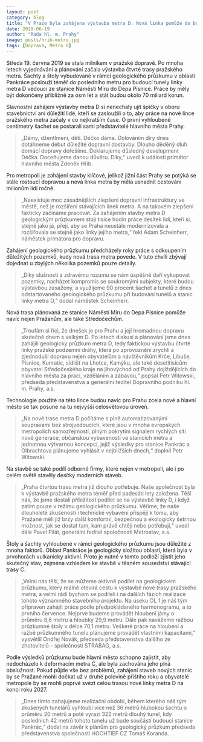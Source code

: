 ```yaml
---
layout: post
category: blog
title: "V Praze byla zahájena výstavba metra D. Nová linka pomůže do budoucna s cestováním milionům lidí"
date: 2019-06-19
author: "Rada hl. m. Prahy"
image: posts/hrib-metro.jpg
tags: [Doprava, Metro D]
---
```


Středa 19. června 2019 se stala milníkem v pražské dopravě. Po mnoha letech vyjednávání a plánování začala výstavba čtvrté trasy pražského metra. Šachty a štoly vybudované v rámci geologického průzkumu v oblasti Pankráce poslouží téměř do posledního metru pro budoucí tunely linky metra D vedoucí ze stanice Náměstí Míru do Depa Písnice.  Práce by měly být dokončeny přibližně za osm let a stát budou okolo 70 miliard korun.

Slavnostní zahájení výstavby metra D si nenechaly ujít špičky v oboru stavebnictví ani důležití lidé, kteří se zasloužili o to, aby práce na nové lince pražského metra začaly v co nejkratším čase. O první vyhloubené centimetry šachet se postarali sami představitelé hlavního města Prahy. 

> „Dámy, džentlmeni, děti. Déčko dáme. Dolováním díry dnes dotáhneme debut důležité dopravní dostavby. Dlouho děděný dluh domácí dopravy dořešíme. Deklarujeme důsledný development Déčka. Doceňujeme danou důvěru. Díky,“ uvedl k události primátor hlavního města Zdeněk Hřib.

Pro metropoli je zahájení stavby klíčové, jelikož jižní část Prahy se potýká se stále rostoucí dopravou a nová linka metra by měla usnadnit cestování milionům lidí ročně. 

> „Neexistuje moc zásadnějších zlepšení dopravní infrastruktury ve městě, než je rozšíření stávajících linek metra. A na takovém zlepšení fakticky začínáme pracovat. Za zahájením stavby metra D geologickým průzkumem stojí tisíce hodin práce desítek lidí, kteří si, stejně jako já, přejí, aby se Praha neustále modernizovala a rozšiřovala se stejně jako linky jejího metra,“ řekl Adam Scheinherr, náměstek primátora pro dopravu.

Zahájení geologického průzkumu předcházely roky práce s odkoupením důležitých pozemků, kudy nová trasa metra povede. V tuto chvíli zbývají dojednat u zbylých několika pozemků pouze detaily. 

> „Díky slušnosti a zdravému rozumu se nám úspěšně daří vykupovat pozemky, nacházet kompromis se soukromými subjekty, které budou výstavbou zasaženy, a využijeme 90 procent šachet a tunelů z dnes odstartovaného geologického průzkumu při budování tunelů a stanic linky metra D,“ dodal náměstek Scheinherr.

Nová trasa plánovaná ze stanice Náměstí Míru do Depa Písnice pomůže navíc nejen Pražanům, ale také Středočechům. 

> „Troufám si říci, že dnešek je pro Prahu a její hromadnou dopravu skutečně dnem s velkým D. Po letech diskusí a plánování jsme dnes zahájili geologický průzkum metra D, tedy faktickou výstavbu čtvrté linky pražské podzemní dráhy, která po zprovoznění zrychlí a zjednoduší dopravu nejen obyvatelům a návštěvníkům Krče, Libuše, Písnice, Kunratic, sídlišť na Lhotce, Kamýku, ale také desetitisícům obyvatel Středočeského kraje na jihovýchod od Prahy dojíždějících do hlavního města za prací, vzděláním a zábavou,“ popsal Petr Witowski, předseda představenstva a generální ředitel Dopravního podniku hl. m. Prahy, a.s.

Technologie použité na této lince budou navíc pro Prahu zcela nové a hlavní město se tak posune na tu nejvyšší celosvětovou úroveň. 

> „Na nové trase metra D počítáme s plně automatizovanými soupravami bez strojvedoucích, které jsou v mnoha evropských metropolích samozřejmostí, plným pokrytím signálem rychlých sítí nové generace, občanskou vybaveností ve stanicích metra a jednotnou výtvarnou koncepcí, jejíž výsledky pro stanice Pankrác a Olbrachtova plánujeme vyhlásit v nejbližších dnech,“ doplnil Petr Witowski.

Na stavbě se také podílí odborné firmy, které nejen v metropoli, ale i po celém světě stavěly desítky moderních staveb. 

> „Praha čtvrtou trasu metra již dlouho potřebuje. Naše společnost byla k výstavbě pražského metra téměř před padesáti lety založena. Těší nás, že jsme dostali příležitost podílet se na výstavbě linky D, i když zatím pouze v režimu geologického průzkumu. Věříme, že naše dlouholeté zkušenosti i technické vybavení přispějí k tomu, aby Pražané měli již brzy další komfortní, bezpečnou a ekologicky šetrnou možnost, jak se dostat tam, kam právě chtějí nebo potřebují,“ uvedl dále Pavel Pilát, generální ředitel společnosti Metrostav, a.s. 

Štoly a šachty vyhloubené v rámci geologického průzkumu jsou důležité z mnoha faktorů. Oblast Pankráce je geologicky složitou oblastí, která byla v prvohorách vulkanicky aktivní. Proto je nutné v tomto podloží zjistit jeho skutečný stav, zejména vzhledem ke stavbě v těsném sousedství stávající trasy C. 

> „Velmi nás těší, že se můžeme aktivně podílet na geologickém průzkumu, který reálně otevírá cestu k výstavbě nové trasy pražského metra, a velmi rádi bychom se podíleli i na dalších fázích realizace tohoto významného stavebního projektu. Na úseku OL 1 je náš tým připraven zahájit práce podle předpokládaného harmonogramu, a to prvního července. Nejprve budeme provádět hloubení jámy o průměru 8,6 metru a hloubky 29,9 metru.  Dále pak navážeme ražbou průzkumné štoly v délce 70,1 metru. Veškeré práce na hloubení a ražbě průzkumného tunelu plánujeme provádět vlastními kapacitami,“ vysvětlil Ondřej Novák, předseda představenstva dalšího ze zhotovitelů – společnosti STRABAG, a.s.

Podle výsledků průzkumu bude hlavní město schopno zajistit, aby nedocházelo k deformacím metra C, ale byla zachována jeho plná obslužnost. Pokud půjde vše bez problémů, zahájení staveb nových stanic by se Pražané mohli dočkat už v druhé polovině příštího roku a obyvatelé metropole by se mohli poprvé svézt celou trasou nové linky metra D na konci roku 2027. 

> „Dnes tímto zahajujeme realizační období, během kterého náš tým zkušených tunelářů vyhloubí více než 36 metrů hlubokou šachtu o průměru 20 metrů a poté vyrazí 322 metrů dlouhý tunel, kdy posledních 42 metrů tohoto tunelu už bude součástí budoucí stanice Pankrác,“ dodal na závěr k plánům pro geologický průzkum předseda představenstva společnosti HOCHTIEF CZ Tomáš Koranda.
